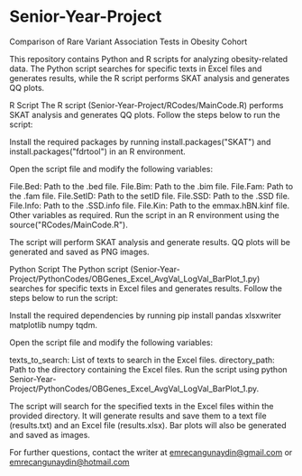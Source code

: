# Senior-Year-Project
Comparison of Rare Variant Association Tests in Obesity Cohort

This repository contains Python and R scripts for analyzing obesity-related data. The Python script searches for specific texts in Excel files and generates results, while the R script performs SKAT analysis and generates QQ plots.

R Script
The R script (Senior-Year-Project/RCodes/MainCode.R) performs SKAT analysis and generates QQ plots. Follow the steps below to run the script:

Install the required packages by running install.packages("SKAT") and install.packages("fdrtool") in an R environment.

Open the script file and modify the following variables:

File.Bed: Path to the .bed file.
File.Bim: Path to the .bim file.
File.Fam: Path to the .fam file.
File.SetID: Path to the setID file.
File.SSD: Path to the .SSD file.
File.Info: Path to the .SSD.info file.
File.Kin: Path to the emmax.hBN.kinf file.
Other variables as required.
Run the script in an R environment using the source("RCodes/MainCode.R").

The script will perform SKAT analysis and generate results. QQ plots will be generated and saved as PNG images.

Python Script
The Python script (Senior-Year-Project/PythonCodes/OBGenes_Excel_AvgVal_LogVal_BarPlot_1.py) searches for specific texts in Excel files and generates results. Follow the steps below to run the script:

Install the required dependencies by running pip install pandas xlsxwriter matplotlib numpy tqdm.

Open the script file and modify the following variables:

texts_to_search: List of texts to search in the Excel files.
directory_path: Path to the directory containing the Excel files.
Run the script using python Senior-Year-Project/PythonCodes/OBGenes_Excel_AvgVal_LogVal_BarPlot_1.py.

The script will search for the specified texts in the Excel files within the provided directory. It will generate results and save them to a text file (results.txt) and an Excel file (results.xlsx). Bar plots will also be generated and saved as images.

For further questions, contact the writer at emrecangunaydin@gmail.com or emrecangunaydin@hotmail.com
